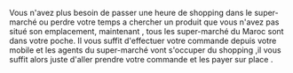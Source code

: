 Vous n'avez plus besoin de passer une heure de shopping dans le super-marché ou perdre votre temps a chercher un produit que vous n'avez pas situé son emplacement, maintenant , tous les super-marché du Maroc sont dans votre poche.
Il vous suffit d'effectuer votre commande depuis votre mobile et les agents du super-marché vont s'occuper du shopping ,il vous suffit alors juste d'aller prendre votre commande et les payer sur place .